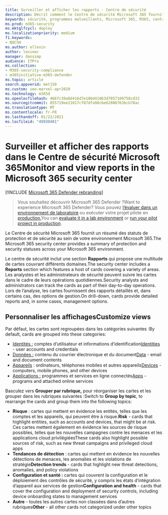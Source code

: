 ```yaml
---
title: Surveiller et afficher les rapports - Centre de sécurité
description: Décrit comment le Centre de sécurité Microsoft 365 fournit un résumé rapide de l’état de la protection et de la sécurité.
keywords: sécurité, programmes malveillants, Microsoft 365, M365, centre de sécurité, surveiller, signaler, état
ms.prod: m365-security
ms.mktglfcycl: deploy
ms.localizationpriority: medium
f1.keywords:
- NOCSH
ms.author: ellevin
author: levinec
manager: dansimp
audience: ITPro
ms.collection:
- M365-security-compliance
- m365initiative-m365-defender
ms.topic: article
search.appverid: met150
ms.custom: seo-marvel-apr2020
ms.technology: m365d
ms.openlocfilehash: 4667c39a8d416d7e186d41063d7057109758cd33
ms.sourcegitcommit: 855719ee21017cf87dfa98cbe62806763bcb78ac
ms.translationtype: MT
ms.contentlocale: fr-FR
ms.lasthandoff: 01/22/2021
ms.locfileid: "49930401"
---
```

# <a name="monitor-and-view-reports-in-the-microsoft-365-security-center"></a><span data-ttu-id="03f48-104">Surveiller et afficher des rapports dans le Centre de sécurité Microsoft 365</span><span class="sxs-lookup"><span data-stu-id="03f48-104">Monitor and view reports in the Microsoft 365 security center</span></span>

[!INCLUDE [Microsoft 365 Defender rebranding](../includes/microsoft-defender.md)]

> <span data-ttu-id="03f48-105">Vous souhaitez découvrir Microsoft 365 Defender ?</span><span class="sxs-lookup"><span data-stu-id="03f48-105">Want to experience Microsoft 365 Defender?</span></span> <span data-ttu-id="03f48-106">Vous pouvez [l’évaluer dans un environnement de laboratoire](https://aka.ms/mtp-trial-lab) ou exécuter votre projet pilote en [production.](https://aka.ms/m365d-pilotplaybook)</span><span class="sxs-lookup"><span data-stu-id="03f48-106">You can [evaluate it in a lab environment](https://aka.ms/mtp-trial-lab) or [run your pilot project in production](https://aka.ms/m365d-pilotplaybook).</span></span>
>

<span data-ttu-id="03f48-107">Le Centre de sécurité Microsoft 365 fournit un résumé des statuts de protection et de sécurité au sein de votre environnement Microsoft 365.</span><span class="sxs-lookup"><span data-stu-id="03f48-107">The Microsoft 365 security center provides a summary of protection and security statuses across your Microsoft 365 environment.</span></span>

<span data-ttu-id="03f48-108">Le centre de sécurité inclut une section **Rapports** qui propose une multitude de cartes couvrant différents domaines.</span><span class="sxs-lookup"><span data-stu-id="03f48-108">The security center includes a **Reports** section which features a host of cards covering a variety of areas.</span></span> <span data-ttu-id="03f48-109">Les analystes et les administrateurs de sécurité peuvent suivre les cartes dans le cadre de leurs opérations quotidiennes.</span><span class="sxs-lookup"><span data-stu-id="03f48-109">Security analysts and administrators can track the cards as part of their day-to-day operations.</span></span> <span data-ttu-id="03f48-110">Lors de l’analyse, les cartes fournissent des rapports détaillés et, dans certains cas, des options de gestion.</span><span class="sxs-lookup"><span data-stu-id="03f48-110">On drill-down, cards provide detailed reports and, in some cases, management options.</span></span>

## <a name="customize-views"></a><span data-ttu-id="03f48-111">Personnaliser les affichages</span><span class="sxs-lookup"><span data-stu-id="03f48-111">Customize views</span></span>

<span data-ttu-id="03f48-112">Par défaut, les cartes sont regroupées dans les catégories suivantes :</span><span class="sxs-lookup"><span data-stu-id="03f48-112">By default, cards are grouped into these categories:</span></span>
  
* <span data-ttu-id="03f48-113">[Identités :](monitor-and-report-identities.md) comptes d’utilisateur et informations d’identification</span><span class="sxs-lookup"><span data-stu-id="03f48-113">[Identities](monitor-and-report-identities.md) - user accounts and credentials</span></span>
* <span data-ttu-id="03f48-114">[Données :](monitor-data.md) contenu du courrier électronique et du document</span><span class="sxs-lookup"><span data-stu-id="03f48-114">[Data](monitor-data.md) - email and document contents</span></span>
* <span data-ttu-id="03f48-115">[Appareils](monitor-devices.md) : ordinateurs, téléphones mobiles et autres appareils</span><span class="sxs-lookup"><span data-stu-id="03f48-115">[Devices](monitor-devices.md) - computers, mobile phones, and other devices</span></span>
* <span data-ttu-id="03f48-116">[Applications :](monitor-apps.md) programmes et services en ligne connectés</span><span class="sxs-lookup"><span data-stu-id="03f48-116">[Apps](monitor-apps.md) - programs and attached online services</span></span>

<span data-ttu-id="03f48-117">Basculez vers **Grouper par rubrique,** pour réorganiser les cartes et les grouper dans les rubriques suivantes :</span><span class="sxs-lookup"><span data-stu-id="03f48-117">Switch to **Group by topic**, to rearrange the cards and group them into the following topics:</span></span>

* <span data-ttu-id="03f48-118">**Risque** : cartes qui mettent en évidence les entités, telles que les comptes et les appareils, qui peuvent être à risque.</span><span class="sxs-lookup"><span data-stu-id="03f48-118">**Risk** - cards that highlight entities, such as accounts and devices, that might be at risk.</span></span> <span data-ttu-id="03f48-119">Ces cartes mettent également en évidence les sources de risque possibles, telles que les nouvelles campagnes contre les menaces et les applications cloud privilégiées</span><span class="sxs-lookup"><span data-stu-id="03f48-119">These cards also highlight possible sources of risk, such as new threat campaigns and privileged cloud apps</span></span>  
* <span data-ttu-id="03f48-120">**Tendances de détection** : cartes qui mettent en évidence les nouvelles détections de menaces, les anomalies et les violations de stratégie</span><span class="sxs-lookup"><span data-stu-id="03f48-120">**Detection trends** - cards that highlight new threat detections, anomalies, and policy violations</span></span>
* <span data-ttu-id="03f48-121">**Configuration et santé :** cartes qui couvrent la configuration et le déploiement des contrôles de sécurité, y compris les états d’intégration d’appareil aux services de gestion</span><span class="sxs-lookup"><span data-stu-id="03f48-121">**Configuration and health** - cards that cover the configuration and deployment of security controls, including device onboarding states to management services</span></span>
* <span data-ttu-id="03f48-122">**Autre** - toutes les autres cartes non classées dans d’autres rubriques</span><span class="sxs-lookup"><span data-stu-id="03f48-122">**Other** - all other cards not categorized under other topics</span></span>
